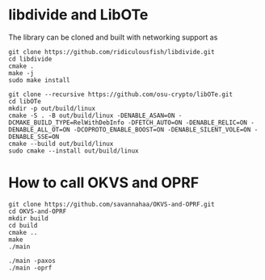 # libdivide and LibOTe

The library can be cloned and built with networking support as
```
git clone https://github.com/ridiculousfish/libdivide.git
cd libdivide
cmake .
make -j
sudo make install
```


```
git clone --recursive https://github.com/osu-crypto/libOTe.git
cd libOTe
mkdir -p out/build/linux
cmake -S . -B out/build/linux -DENABLE_ASAN=ON -DCMAKE_BUILD_TYPE=RelWithDebInfo -DFETCH_AUTO=ON -DENABLE_RELIC=ON -DENABLE_ALL_OT=ON -DCOPROTO_ENABLE_BOOST=ON -DENABLE_SILENT_VOLE=ON -DENABLE_SSE=ON
cmake --build out/build/linux
sudo cmake --install out/build/linux
```
# How to call OKVS and OPRF
```
git clone https://github.com/savannahaa/OKVS-and-OPRF.git
cd OKVS-and-OPRF
mkdir build
cd build
cmake ..
make
./main
```

```
./main -paxos
./main -oprf
```
